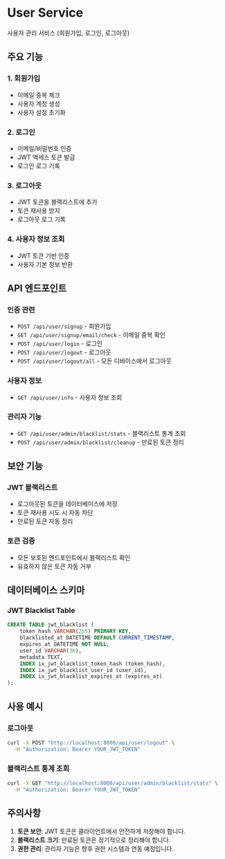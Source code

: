 # User Service

사용자 관리 서비스 (회원가입, 로그인, 로그아웃)

## 주요 기능

### 1. 회원가입
- 이메일 중복 체크
- 사용자 계정 생성
- 사용자 설정 초기화

### 2. 로그인
- 이메일/비밀번호 인증
- JWT 액세스 토큰 발급
- 로그인 로그 기록

### 3. 로그아웃
- JWT 토큰을 블랙리스트에 추가
- 토큰 재사용 방지
- 로그아웃 로그 기록

### 4. 사용자 정보 조회
- JWT 토큰 기반 인증
- 사용자 기본 정보 반환

## API 엔드포인트

### 인증 관련
- `POST /api/user/signup` - 회원가입
- `GET /api/user/signup/email/check` - 이메일 중복 확인
- `POST /api/user/login` - 로그인
- `POST /api/user/logout` - 로그아웃
- `POST /api/user/logout/all` - 모든 디바이스에서 로그아웃

### 사용자 정보
- `GET /api/user/info` - 사용자 정보 조회

### 관리자 기능
- `GET /api/user/admin/blacklist/stats` - 블랙리스트 통계 조회
- `POST /api/user/admin/blacklist/cleanup` - 만료된 토큰 정리

## 보안 기능

### JWT 블랙리스트
- 로그아웃된 토큰을 데이터베이스에 저장
- 토큰 재사용 시도 시 자동 차단
- 만료된 토큰 자동 정리

### 토큰 검증
- 모든 보호된 엔드포인트에서 블랙리스트 확인
- 유효하지 않은 토큰 자동 거부

## 데이터베이스 스키마

### JWT Blacklist Table
```sql
CREATE TABLE jwt_blacklist (
    token_hash VARCHAR(255) PRIMARY KEY,
    blacklisted_at DATETIME DEFAULT CURRENT_TIMESTAMP,
    expires_at DATETIME NOT NULL,
    user_id VARCHAR(36),
    metadata TEXT,
    INDEX ix_jwt_blacklist_token_hash (token_hash),
    INDEX ix_jwt_blacklist_user_id (user_id),
    INDEX ix_jwt_blacklist_expires_at (expires_at)
);
```

## 사용 예시

### 로그아웃
```bash
curl -X POST "http://localhost:8000/api/user/logout" \
  -H "Authorization: Bearer YOUR_JWT_TOKEN"
```

### 블랙리스트 통계 조회
```bash
curl -X GET "http://localhost:8000/api/user/admin/blacklist/stats" \
  -H "Authorization: Bearer YOUR_JWT_TOKEN"
```

## 주의사항

1. **토큰 보안**: JWT 토큰은 클라이언트에서 안전하게 저장해야 합니다.
2. **블랙리스트 크기**: 만료된 토큰은 정기적으로 정리해야 합니다.
3. **권한 관리**: 관리자 기능은 향후 권한 시스템과 연동 예정입니다.
